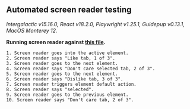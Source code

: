 ## Automated screen reader testing

_Intergalactic v15.16.0, React v18.2.0, Playwright v1.25.1,
Guidepup v0.13.1, MacOS Monterey 12._

**Running screen reader against [this file](https://github.com/semrush/intergalactic/blob/master/website/docs/components/pills/examples/basic.tsx).**

```
1. Screen reader goes into the active element.
2. Screen reader says "Like tab, 1 of 3".
3. Screen reader goes to the next element.
4. Screen reader says "Don't care selected tab, 2 of 3".
5. Screen reader goes to the next element.
6. Screen reader says "Dislike tab, 3 of 3".
7. Screen reader triggers element default action.
8. Screen reader says "selected".
9. Screen reader goes to the previous element.
10. Screen reader says "Don't care tab, 2 of 3".
```
